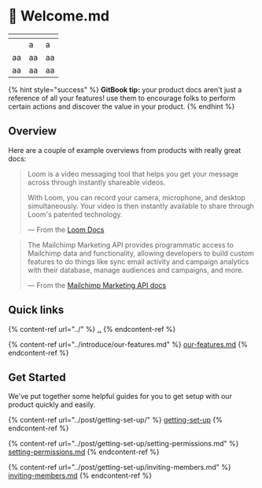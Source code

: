 # 👋 Welcome.md

<table data-view="cards"><thead><tr><th></th><th></th><th></th></tr></thead><tbody><tr><td></td><td>a</td><td>a</td></tr><tr><td>aa</td><td>aa</td><td>aa</td></tr><tr><td>aa</td><td>aa</td><td>aa</td></tr></tbody></table>

{% hint style="success" %}
**GitBook tip:** your product docs aren't just a reference of all your features! use them to encourage folks to perform certain actions and discover the value in your product.
{% endhint %}

## Overview

Here are a couple of example overviews from products with really great docs:

> Loom is a video messaging tool that helps you get your message across through instantly shareable videos.
>
> With Loom, you can record your camera, microphone, and desktop simultaneously. Your video is then instantly available to share through Loom's patented technology.
>
> — From the [Loom Docs](https://support.loom.com/hc/en-us/articles/360002158057-What-is-Loom-)

> The Mailchimp Marketing API provides programmatic access to Mailchimp data and functionality, allowing developers to build custom features to do things like sync email activity and campaign analytics with their database, manage audiences and campaigns, and more.
>
> — From the [Mailchimp Marketing API docs](https://mailchimp.com/developer/marketing/docs/fundamentals/)

## Quick links

{% content-ref url="../" %}
[..](../)
{% endcontent-ref %}

{% content-ref url="../introduce/our-features.md" %}
[our-features.md](../introduce/our-features.md)
{% endcontent-ref %}

## Get Started

We've put together some helpful guides for you to get setup with our product quickly and easily.

{% content-ref url="../post/getting-set-up/" %}
[getting-set-up](../post/getting-set-up/)
{% endcontent-ref %}

{% content-ref url="../post/getting-set-up/setting-permissions.md" %}
[setting-permissions.md](../post/getting-set-up/setting-permissions.md)
{% endcontent-ref %}

{% content-ref url="../post/getting-set-up/inviting-members.md" %}
[inviting-members.md](../post/getting-set-up/inviting-members.md)
{% endcontent-ref %}
